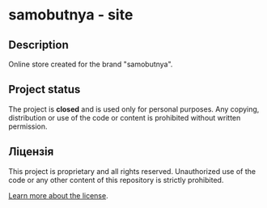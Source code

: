 # samobutnya - site

## Description
Online store created for the brand "samobutnya".

## Project status
The project is **closed** and is used only for personal purposes. Any copying, distribution or use of the code or content is prohibited without written permission.

## Ліцензія
This project is proprietary and all rights reserved. Unauthorized use of the code or any other content of this repository is strictly prohibited.

[Learn more about the license](LICENSE).
